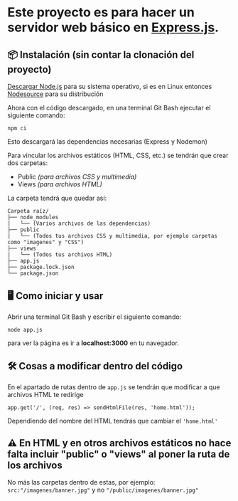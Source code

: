# Este proyecto es para hacer un servidor web básico en [Express.js](https://expressjs.com/).

## 📦 Instalación (sin contar la clonación del proyecto)
[Descargar Node.js](https://nodejs.org/es/download) para su sistema operativo, si es en Linux entonces [Nodesource](https://deb.nodesource.com/) para su distribución

Ahora con el código descargado, en una terminal Git Bash ejecutar el siguiente comando:
```
npm ci
```

Esto descargará las dependencias necesarias (Express y Nodemon)

Para vincular los archivos estáticos (HTML, CSS, etc.) se tendrán que crear dos carpetas:
- Public *(para archivos CSS y multimedia)*
- Views *(para archivos HTML)*

La carpeta tendrá que quedar así:
```
Carpeta raíz/
├── node_modules
|   └── (Varios archivos de las dependencias)
├── public
|   └── (Todos tus archivos CSS y multimedia, por ejemplo carpetas como "imagenes" y "CSS")
├── views
|   └── (Todos tus archivos HTML)
├── app.js
├── package.lock.json
└── package.json
```
## 🖥 Como iniciar y usar
Abrir una terminal Git Bash y escribir el siguiente comando:
```
node app.js
```
para ver la página es ir a **localhost:3000** en tu navegador.

## 🛠 Cosas a modificar dentro del código
En el apartado de rutas dentro de `app.js` se tendrán que modificar a que archivos HTML te redirige

`app.get('/', (req, res) => sendHtmlFile(res, 'home.html'));`

Dependiendo del nombre del HTML tendrás que cambiar el `'home.html'`

## ⚠ En HTML y en otros archivos estáticos no hace falta incluir "public" o "views" al poner la ruta de los archivos
No más las carpetas dentro de estas, por ejemplo:
`src:"/imagenes/banner.jpg"` y no `"/public/imagenes/banner.jpg"`
